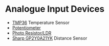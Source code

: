 # Analogue Input Devices
* [TMP36](http://www.analog.com/en/products/analog-to-digital-converters/integrated-special-purpose-converters/integrated-temperature-sensors/tmp36.html) Temperature Sensor
* [Potentiometer](https://en.wikipedia.org/wiki/Potentiometer)
* [Photo Resistor/LDR](https://en.wikipedia.org/wiki/Photoresistor)
* [Sharp GP2Y0A21YK](http://www.sharpsma.com/webfm_send/1208) Distance Sensor
